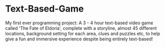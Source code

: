 # Text-Based-Game
My first ever programming project: A 3 - 4 hour text-based video game called 'The Fate of Eldoria', complete with a storyline, almost 45 different locations, background setting for each area, clues and puzzles etc, to help give a fun and immersive experience despite being entirely text-based!
